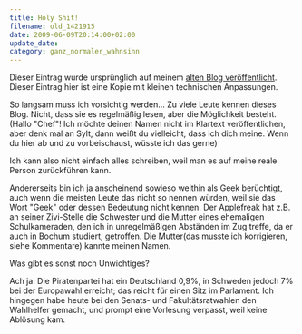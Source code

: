 ```yaml
---
title: Holy Shit!
filename: old_1421915
date: 2009-06-09T20:14:00+02:00
update_date:
category: ganz_normaler_wahnsinn
---
```

Dieser Eintrag wurde ursprünglich auf meinem [alten Blog veröffentlicht](https://stu.blogger.de/stories/1421915/). Dieser Eintrag hier ist eine Kopie mit kleinen technischen Anpassungen.

So langsam muss ich vorsichtig werden…
Zu viele Leute kennen dieses Blog. Nicht, dass sie es regelmäßig lesen, aber die Möglichkeit besteht.
(Hallo "Chef"! Ich möchte deinen Namen nicht im Klartext veröffentlichen, aber denk mal an Sylt, dann weißt du vielleicht, dass ich dich meine. Wenn du hier ab und zu vorbeischaust, wüsste ich das gerne)

Ich kann also nicht einfach alles schreiben, weil man es auf meine reale Person zurückführen kann.

Andererseits bin ich ja anscheinend sowieso weithin als Geek berüchtigt, auch wenn die meisten Leute das nicht so nennen würden, weil sie das Wort "Geek" oder dessen Bedeutung nicht kennen. Der Applefreak hat z.B. an seiner Zivi-Stelle die Schwester und die Mutter eines ehemaligen Schulkameraden, den ich in unregelmäßigen Abständen im Zug treffe, da er auch in Bochum studiert, getroffen. Die Mutter(das musste ich korrigieren, siehe Kommentare) kannte meinen Namen.

Was gibt es sonst noch Unwichtiges?

Ach ja: Die Piratenpartei hat ein Deutschland 0,9%, in Schweden jedoch 7% bei der Europawahl erreicht; das reicht für einen Sitz im Parlament.
Ich hingegen habe heute bei den Senats- und Fakultätsratwahlen den Wahlhelfer gemacht, und prompt eine Vorlesung verpasst, weil keine Ablösung kam.
